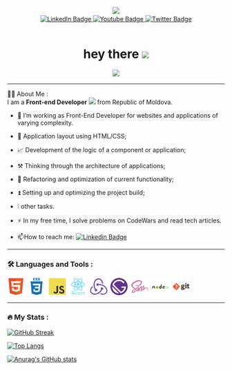 <div id="header" align="center">
  <img src="https://media.giphy.com/media/4KzpjLvJjJknJ5Xuak/giphy.gif" width="100"/>
  <div id="badges">
  <a href="https://linkedin.com/in/max-eni-carp-077305243">
    <img src="https://img.shields.io/badge/LinkedIn-blue?style=for-the-badge&logo=linkedin&logoColor=white" alt="LinkedIn Badge"/>
  </a>
  <a href="viber://chat?number=+37369231972">
    <img src="https://img.shields.io/badge/Viber-blueviolet?style=for-the-badge&logo=viber&logoColor=white" alt="Youtube Badge"/>
  </a>
  <a href="https://twitter.com/max_eni_carp">
    <img src="https://img.shields.io/badge/Twitter-blue?style=for-the-badge&logo=twitter&logoColor=white" alt="Twitter Badge"/>
  </a>
</div>
  <img src="https://komarev.com/ghpvc/?username=Vartag90&style=flat-square&color=blue" alt=""/>
  <h1>
  hey there
  <img src="https://media.giphy.com/media/hvRJCLFzcasrR4ia7z/giphy.gif" width="30px"/>
</h1>
  <div align="center">
  <img src="https://media.giphy.com/media/f3iwJFOVOwuy7K6FFw/giphy.gif" width="400"/>
</div>
  
</div>

---

:man_technologist: About Me : <br>
I am a <strong>Front-end Developer</strong> <img src="https://media.giphy.com/media/RJVw6tIfb2dIwTHFb0/giphy.gif" width="30"> from Republic of Moldova.
- :telescope: I’m working as Front-End Developer for websites and applications of varying complexity.
- :seedling: Application layout using HTML/CSS;
- :chart_with_upwards_trend: Development of the logic of a component or application;
- :hammer_and_pick: Thinking through the architecture of applications;
- :test_tube: Refactoring and optimization of current functionality;
- :arrow_double_up: Setting up and optimizing the project build;
- :grey_exclamation: other tasks.
- :zap: In my free time, I solve problems on CodeWars and read tech articles.

- :mailbox:How to reach me: [![Linkedin Badge](https://img.shields.io/badge/-LinkedIn-blue?style=flat&logo=Linkedin&logoColor=white)](https://linkedin.com/in/max-eni-carp-077305243)

---

### :hammer_and_wrench: Languages and Tools :
<div>
  <img src="https://github.com/devicons/devicon/blob/master/icons/html5/html5-original.svg" title="HTML5" alt="HTML" width="40" height="40"/>&nbsp;
  <img src="https://github.com/devicons/devicon/blob/master/icons/css3/css3-plain-wordmark.svg"  title="CSS3" alt="CSS" width="40" height="40"/>&nbsp;
  <img src="https://github.com/devicons/devicon/blob/master/icons/javascript/javascript-original.svg" title="JavaScript" alt="JavaScript" width="40" height="40"/>&nbsp;
  <img src="https://github.com/devicons/devicon/blob/master/icons/react/react-original-wordmark.svg" title="React" alt="React" width="40" height="40"/>&nbsp;
  <img src="https://github.com/devicons/devicon/blob/master/icons/redux/redux-original.svg" title="Redux" alt="Redux " width="40" height="40"/>&nbsp;
  <img src="https://github.com/devicons/devicon/blob/master/icons/gatsby/gatsby-original.svg" title="Gatsby"  alt="Gatsby" width="40" height="40"/>&nbsp;
  <img src="https://github.com/devicons/devicon/blob/master/icons/sass/sass-original.svg" title="SaSS"  alt="SaSS" width="40" height="40"/>&nbsp;
  <img src="https://github.com/devicons/devicon/blob/master/icons/nodejs/nodejs-original-wordmark.svg" title="NodeJS" alt="NodeJS" width="40" height="40"/>&nbsp;
  <img src="https://github.com/devicons/devicon/blob/master/icons/git/git-original-wordmark.svg" title="Git" **alt="Git" width="40" height="40"/>
</div>

---

### :fire: My Stats :
[![GitHub Streak](http://github-readme-streak-stats.herokuapp.com?user=Vartag90&theme=dark&background=000000)](https://git.io/streak-stats)

[![Top Langs](https://github-readme-stats.vercel.app/api/top-langs/?username=Vartag90&langs_count=8&show_icons=true&theme=radical)](https://github.com/anuraghazra/github-readme-stats)

[![Anurag's GitHub stats](https://github-readme-stats.vercel.app/api?username=Vartag90)](https://github.com/anuraghazra/github-readme-stats)



